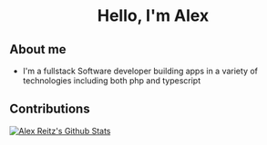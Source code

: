 <h1 align="center">Hello, I'm Alex</h1>

## About me 
* I'm a fullstack Software developer building apps in a variety of technologies including both php and typescript 

## Contributions
  [![Alex Reitz's Github Stats](https://github-readme-stats.vercel.app/api?username=Alex-Reitz&count_private=true&hide=contribs,prs&show_icons=true&theme=calm)](https://github.com/Alex-Reitz/github-readme-stats)






  
